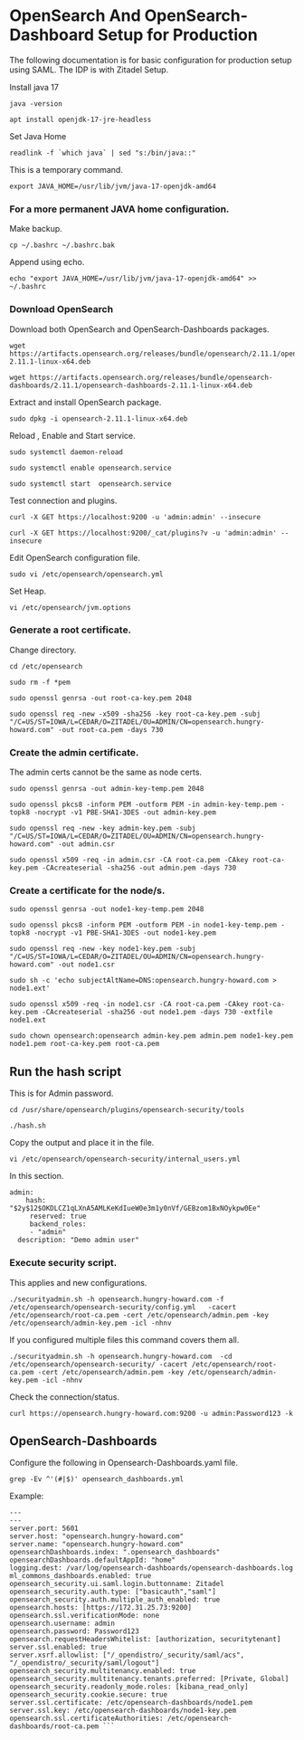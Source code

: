# OpenSearch And OpenSearch-Dashboard Setup for Production

The following documentation is for basic configuration for production setup using SAML. The IDP is with Zitadel Setup.

Install java 17

```
java -version
```
```
apt install openjdk-17-jre-headless
```

Set Java Home

```
readlink -f `which java` | sed "s:/bin/java::"
```

This is a temporary command.
```
export JAVA_HOME=/usr/lib/jvm/java-17-openjdk-amd64
```

### For a more permanent JAVA home configuration.
Make backup. 
```
cp ~/.bashrc ~/.bashrc.bak
```

Append using echo.
```
echo "export JAVA_HOME=/usr/lib/jvm/java-17-openjdk-amd64" >> ~/.bashrc
```
### Download OpenSearch
Download both OpenSearch and OpenSearch-Dashboards packages.
```
wget https://artifacts.opensearch.org/releases/bundle/opensearch/2.11.1/opensearch-2.11.1-linux-x64.deb
```
```
wget https://artifacts.opensearch.org/releases/bundle/opensearch-dashboards/2.11.1/opensearch-dashboards-2.11.1-linux-x64.deb
```
Extract and install OpenSearch package.
```
sudo dpkg -i opensearch-2.11.1-linux-x64.deb
```
Reload , Enable and Start service.
```
sudo systemctl daemon-reload
```
```
sudo systemctl enable opensearch.service
```
```
sudo systemctl start  opensearch.service
```
Test  connection  and plugins.
```
curl -X GET https://localhost:9200 -u 'admin:admin' --insecure
```
```
curl -X GET https://localhost:9200/_cat/plugins?v -u 'admin:admin' --insecure
```
Edit OpenSearch configuration file.
```
sudo vi /etc/opensearch/opensearch.yml
```
Set Heap.
```
vi /etc/opensearch/jvm.options
```

### Generate a root certificate.

Change directory.
```
cd /etc/opensearch
```
```
sudo rm -f *pem
```
```
sudo openssl genrsa -out root-ca-key.pem 2048
```
```
sudo openssl req -new -x509 -sha256 -key root-ca-key.pem -subj "/C=US/ST=IOWA/L=CEDAR/O=ZITADEL/OU=ADMIN/CN=opensearch.hungry-howard.com" -out root-ca.pem -days 730
```

### Create the admin certificate.

 The admin certs cannot be the same as node certs.
```
sudo openssl genrsa -out admin-key-temp.pem 2048
```
```
sudo openssl pkcs8 -inform PEM -outform PEM -in admin-key-temp.pem -topk8 -nocrypt -v1 PBE-SHA1-3DES -out admin-key.pem
```
```
sudo openssl req -new -key admin-key.pem -subj "/C=US/ST=IOWA/L=CEDAR/O=ZITADEL/OU=ADMIN/CN=opensearch.hungry-howard.com" -out admin.csr
```
```
sudo openssl x509 -req -in admin.csr -CA root-ca.pem -CAkey root-ca-key.pem -CAcreateserial -sha256 -out admin.pem -days 730
```

### Create a certificate for the node/s.
```
sudo openssl genrsa -out node1-key-temp.pem 2048
```
```
sudo openssl pkcs8 -inform PEM -outform PEM -in node1-key-temp.pem -topk8 -nocrypt -v1 PBE-SHA1-3DES -out node1-key.pem
```
```
sudo openssl req -new -key node1-key.pem -subj "/C=US/ST=IOWA/L=CEDAR/O=ZITADEL/OU=ADMIN/CN=opensearch.hungry-howard.com" -out node1.csr
```
```
sudo sh -c 'echo subjectAltName=DNS:opensearch.hungry-howard.com > node1.ext'
```
```
sudo openssl x509 -req -in node1.csr -CA root-ca.pem -CAkey root-ca-key.pem -CAcreateserial -sha256 -out node1.pem -days 730 -extfile node1.ext
```
```
sudo chown opensearch:opensearch admin-key.pem admin.pem node1-key.pem node1.pem root-ca-key.pem root-ca.pem
```

## Run the hash script 
This is for Admin password.
```
cd /usr/share/opensearch/plugins/opensearch-security/tools
```
```
./hash.sh
```
Copy the  output and place it in the file.
```
vi /etc/opensearch/opensearch-security/internal_users.yml
```
In  this section.
```
admin:
  	hash: "$2y$12$OKDLCZ1qLXnA5AMLKeKdIueW0e3m1y0nVf/GEBzom1BxNOykpw0Ee"
 	 reserved: true
 	 backend_roles:
 	 - "admin"
  description: "Demo admin user"
```

###  Execute security script.
 This applies  and new configurations. 

```
./securityadmin.sh -h opensearch.hungry-howard.com -f /etc/opensearch/opensearch-security/config.yml   -cacert /etc/opensearch/root-ca.pem -cert /etc/opensearch/admin.pem -key /etc/opensearch/admin-key.pem -icl -nhnv
```

If you configured multiple files this command covers them all.
 
```
./securityadmin.sh -h opensearch.hungry-howard.com  -cd /etc/opensearch/opensearch-security/ -cacert /etc/opensearch/root-ca.pem -cert /etc/opensearch/admin.pem -key /etc/opensearch/admin-key.pem -icl -nhnv
```

Check  the connection/status.
```
curl https://opensearch.hungry-howard.com:9200 -u admin:Password123 -k
```
## OpenSearch-Dashboards

Configure the following in Opensearch-Dashboards.yaml file. 
```
grep -Ev ^'(#|$)' opensearch_dashboards.yml 
```

Example:
```
---
---
server.port: 5601
server.host: "opensearch.hungry-howard.com"
server.name: "opensearch.hungry-howard.com"
opensearchDashboards.index: ".opensearch_dashboards"
opensearchDashboards.defaultAppId: "home"
logging.dest: /var/log/opensearch-dashboards/opensearch-dashboards.log
ml_commons_dashboards.enabled: true
opensearch_security.ui.saml.login.buttonname: Zitadel
opensearch_security.auth.type: ["basicauth","saml"]
opensearch_security.auth.multiple_auth_enabled: true
opensearch.hosts: [https://172.31.25.73:9200]
opensearch.ssl.verificationMode: none
opensearch.username: admin
opensearch.password: Password123
opensearch.requestHeadersWhitelist: [authorization, securitytenant]
server.ssl.enabled: true
server.xsrf.allowlist: ["/_opendistro/_security/saml/acs", "/_opendistro/_security/saml/logout"]
opensearch_security.multitenancy.enabled: true
opensearch_security.multitenancy.tenants.preferred: [Private, Global]
opensearch_security.readonly_mode.roles: [kibana_read_only]
opensearch_security.cookie.secure: true
server.ssl.certificate: /etc/opensearch-dashboards/node1.pem
server.ssl.key: /etc/opensearch-dashboards/node1-key.pem
opensearch.ssl.certificateAuthorities: /etc/opensearch-dashboards/root-ca.pem ```
